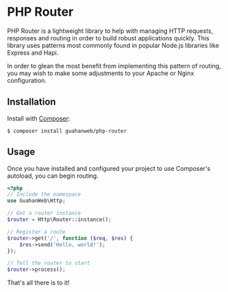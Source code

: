 # PHP Router

PHP Router is a lightweight library to help with managing HTTP requests,
responses and routing in order to build robust applications quickly. This
library uses patterns most commonly found in popular Node.js libraries
like Express and Hapi.

In order to glean the most benefit from implementing this pattern of
routing, you may wish to make some adjustments to your Apache or Nginx
configuration.

## Installation

Install with [Composer](https://www.getcomposer.org):
```
$ composer install guahanweb/php-router
```

## Usage

Once you have installed and configured your project to use Composer's
autoload, you can begin routing.

```php
<?php
// Include the namespace
use GuahanWeb\Http;

// Get a router instance
$router = Http\Router::instance();

// Register a route
$router->get('/', function ($req, $res) {
    $res->send('Hello, world!');
});

// Tell the router to start
$router->process();
```

That's all there is to it!
